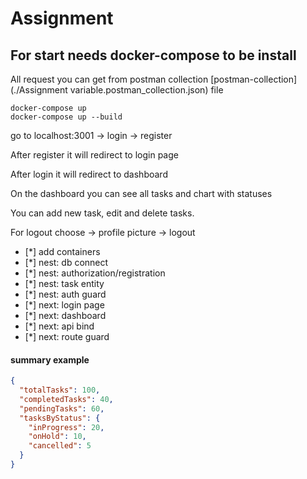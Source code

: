 
# Assignment

## For start needs docker-compose to be install

All request you can get from postman collection [postman-collection](./Assignment variable.postman_collection.json) file

```
docker-compose up
docker-compose up --build
```
go to localhost:3001 -> login -> register

After register it will redirect to login page

After login it will redirect to dashboard

On the dashboard you can see all tasks and chart with statuses

You can add new task, edit and delete tasks.

For logout choose -> profile picture -> logout

- [*] add containers
- [*] nest: db connect
- [*] nest: authorization/registration
- [*] nest: task entity
- [*] nest: auth guard
- [*] next: login page
- [*] next: dashboard
- [*] next: api bind
- [*] next: route guard

#### summary example
```json
{
  "totalTasks": 100,
  "completedTasks": 40,
  "pendingTasks": 60,
  "tasksByStatus": {
    "inProgress": 20,
    "onHold": 10,
    "cancelled": 5
  }
}
```


